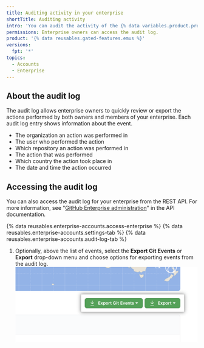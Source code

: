 ```yaml
---
title: Auditing activity in your enterprise
shortTitle: Auditing activity
intro: 'You can audit the activity of the {% data variables.product.prodname_managed_users %} in your enterprise, viewing information about what actions were performed, by which user, and when they took place.'
permissions: Enterprise owners can access the audit log.
product: '{% data reusables.gated-features.emus %}'
versions:
  fpt: '*'
topics:
  - Accounts
  - Enterprise
---
```


## About the audit log

The audit log allows enterprise owners to quickly review or export the actions performed by both owners and members of your enterprise. Each audit log entry shows information about the event.

- The organization an action was performed in
- The user who performed the action
- Which repository an action was performed in
- The action that was performed
- Which country the action took place in
- The date and time the action occurred

## Accessing the audit log

You can also access the audit log for your enterprise from the REST API. For more information, see "[GitHub Enterprise administration](/rest/reference/enterprise-admin#get-the-audit-log-for-an-enterprise)" in the API documentation.

{% data reusables.enterprise-accounts.access-enterprise %}
{% data reusables.enterprise-accounts.settings-tab %}
{% data reusables.enterprise-accounts.audit-log-tab %}
1. Optionally, above the list of events, select the **Export Git Events** or **Export** drop-down menu and choose options for exporting events from the audit log. !["Export Git Events" and "Export" drop-down menus for the enterprise audit log](/assets/images/help/enterprises/audit-log-export-drop-down-menus.png)
